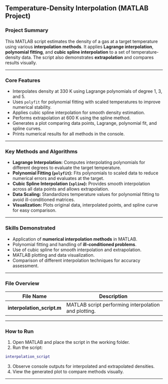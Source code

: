 ## Temperature-Density Interpolation (MATLAB Project)

### Project Summary

This MATLAB script estimates the density of a gas at a target temperature using various **interpolation methods**. It applies **Lagrange interpolation**, **polynomial fitting**, and **cubic spline interpolation** to a set of temperature-density data. The script also demonstrates **extrapolation** and compares results visually.

---

### Core Features

* Interpolates density at 330 K using Lagrange polynomials of degree 1, 3, and 5.
* Uses `polyfit` for polynomial fitting with scaled temperatures to improve numerical stability.
* Applies cubic spline interpolation for smooth density estimation.
* Performs extrapolation at 600 K using the spline method.
* Generates a plot comparing data points, Lagrange, polynomial fit, and spline curves.
* Prints numerical results for all methods in the console.

---

### Key Methods and Algorithms

* **Lagrange Interpolation:** Computes interpolating polynomials for different degrees to evaluate the target temperature.
* **Polynomial Fitting (`polyfit`):** Fits polynomials to scaled data to reduce numerical errors and evaluates at the target.
* **Cubic Spline Interpolation (`spline`):** Provides smooth interpolation across all data points and allows extrapolation.
* **Data Scaling:** Standardizes temperature values for polynomial fitting to avoid ill-conditioned matrices.
* **Visualization:** Plots original data, interpolated points, and spline curve for easy comparison.

---

### Skills Demonstrated

* Application of **numerical interpolation methods** in MATLAB.
* Polynomial fitting and handling of **ill-conditioned problems**.
* Use of cubic spline for smooth interpolation and extrapolation.
* MATLAB plotting and data visualization.
* Comparison of different interpolation techniques for accuracy assessment.

---

### File Overview

| File Name                  | Description                                          |
| -------------------------- | ---------------------------------------------------- |
| **interpolation_script.m** | MATLAB script performing interpolation and plotting. |

---

### How to Run

1. Open MATLAB and place the script in the working folder.
2. Run the script:

```matlab
interpolation_script
```

3. Observe console outputs for interpolated and extrapolated densities.
4. View the generated plot to compare methods visually.

---
